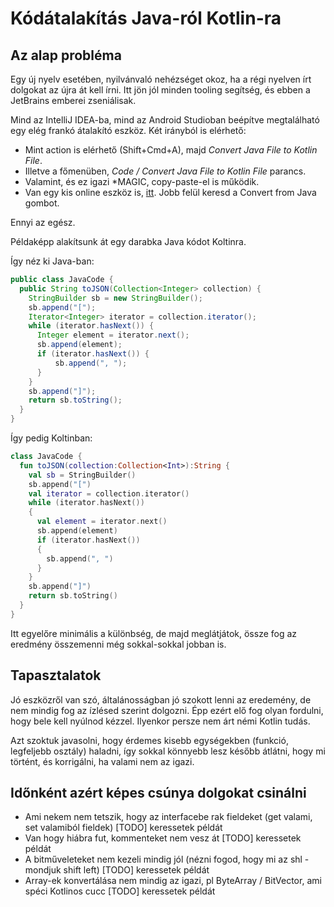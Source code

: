# Kódátalakítás Java-ról Kotlin-ra

## Az alap probléma

Egy új nyelv esetében, nyilvánvaló nehézséget okoz, ha a régi nyelven írt dolgokat az újra át kell írni. Itt jön jól minden tooling segítség, és ebben a JetBrains emberei zseniálisak.

Mind az IntelliJ IDEA-ba, mind az Android Studioban beépítve megtalálható egy elég frankó átalakító eszköz. Két irányból is elérhető:
- Mint action is elérhető (Shift+Cmd+A), majd *Convert Java File to Kotlin File*.
- Illetve a főmenüben, *Code / Convert Java File to Kotlin File* parancs.
- Valamint, és ez igazi *MAGIC, copy-paste-el is működik.
- Van egy kis online eszköz is, [itt](https://try.kotlinlang.org/). Jobb felül keresd a Convert from Java gombot.

Ennyi az egész. 

Példaképp alakítsunk át egy darabka Java kódot Koltinra.

Így néz ki Java-ban:
```java
public class JavaCode {
  public String toJSON(Collection<Integer> collection) {
    StringBuilder sb = new StringBuilder();
    sb.append("[");
    Iterator<Integer> iterator = collection.iterator();
    while (iterator.hasNext()) {
      Integer element = iterator.next();
      sb.append(element);
      if (iterator.hasNext()) {
          sb.append(", ");
      }
    }
    sb.append("]");
    return sb.toString();
  }
}
```

Így pedig Koltinban:
```kotlin
class JavaCode {
  fun toJSON(collection:Collection<Int>):String {
    val sb = StringBuilder()
    sb.append("[")
    val iterator = collection.iterator()
    while (iterator.hasNext())
    {
      val element = iterator.next()
      sb.append(element)
      if (iterator.hasNext())
      {
        sb.append(", ")
      }
    }
    sb.append("]")
    return sb.toString()
  }
}
```

Itt egyelőre minimális a különbség, de majd meglátjátok, össze fog az eredmény összemenni még sokkal-sokkal jobban is.

## Tapasztalatok

Jó eszközről van szó, általánosságban jó szokott lenni az eredemény, de nem mindig fog az ízlésed szerint dolgozni. Épp ezért elő fog olyan fordulni, hogy bele kell nyúlnod kézzel. Ilyenkor persze nem árt némi Kotlin tudás. 

Azt szoktuk javasolni, hogy érdemes kisebb egységekben (funkció, legfeljebb osztály) haladni, így sokkal könnyebb lesz később átlátni, hogy mi történt, és korrigálni, ha valami nem az igazi.

## Időnként azért képes csúnya dolgokat csinálni

- Ami nekem nem tetszik, hogy az interfacebe rak fieldeket (get valami, set valamiból fieldek) [TODO] keressetek példát
- Van hogy hiábra fut, kommenteket nem vesz át [TODO] keressetek példát
- A bitműveleteket nem kezeli mindig jól (nézni fogod, hogy mi az shl - mondjuk shift left) [TODO] keressetek példát
- Array-ek konvertálása nem mindig az igazi, pl ByteArray / BitVector, ami spéci Kotlinos cucc [TODO] keressetek példát

